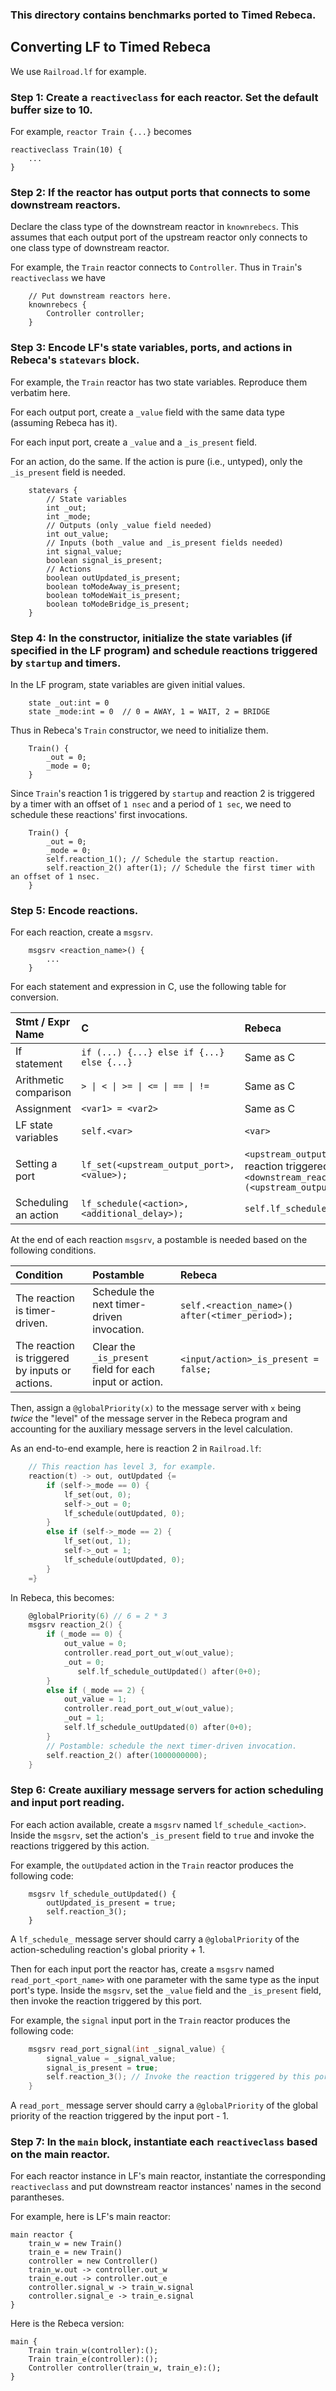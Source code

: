 ### This directory contains benchmarks ported to Timed Rebeca.

## Converting LF to Timed Rebeca

We use `Railroad.lf` for example.

### Step 1: Create a `reactiveclass` for each reactor. Set the default buffer size to 10.

For example, `reactor Train {...}` becomes 
```
reactiveclass Train(10) {
    ...
}
```

### Step 2: If the reactor has output ports that connects to some downstream reactors.
   Declare the class type of the downstream reactor in `knownrebecs`. This assumes
   that each output port of the upstream reactor only connects to one class type
   of downstream reactor.
   
For example, the `Train` reactor connects to `Controller`. Thus in `Train`'s
`reactiveclass` we have
```
    // Put downstream reactors here.
    knownrebecs {
        Controller controller;
    }
```

### Step 3: Encode LF's state variables, ports, and actions in Rebeca's `statevars` block.

For example, the `Train` reactor has two state variables. Reproduce them
verbatim here. 

For each output port, create a `_value` field with the same data
type (assuming Rebeca has it). 

For each input port, create a `_value` and a
`_is_present` field. 

For an action, do the same. If the action is pure (i.e.,
untyped), only the `_is_present` field is needed.
```
    statevars {
        // State variables
        int _out;
        int _mode;
        // Outputs (only _value field needed)
        int out_value;
        // Inputs (both _value and _is_present fields needed)
        int signal_value;
        boolean signal_is_present;
        // Actions
        boolean outUpdated_is_present;
        boolean toModeAway_is_present;
        boolean toModeWait_is_present;
        boolean toModeBridge_is_present;
    }
```

### Step 4: In the constructor, initialize the state variables (if specified in the LF program) and schedule reactions triggered by `startup` and timers.

In the LF program, state variables are given initial values.
```
    state _out:int = 0
    state _mode:int = 0  // 0 = AWAY, 1 = WAIT, 2 = BRIDGE
```
Thus in Rebeca's `Train` constructor, we  need to initialize them.
```
    Train() {
        _out = 0;
        _mode = 0;
    }
```
Since `Train`'s reaction 1 is triggered by `startup` and reaction 2 is triggered
by a timer with an offset of `1 nsec` and a period of `1 sec`, we need to
schedule these reactions' first invocations.
```
    Train() {
        _out = 0;
        _mode = 0;
        self.reaction_1(); // Schedule the startup reaction.
        self.reaction_2() after(1); // Schedule the first timer with an offset of 1 nsec.
    }
```

### Step 5: Encode reactions.

For each reaction, create a `msgsrv`.
```
    msgsrv <reaction_name>() {
        ...
    }
```

For each statement and expression in C, use the following table for conversion.

| Stmt / Expr Name | C | Rebeca |
| :---------------- | :------ | :---- |
| If statement        |   `if (...) {...} else if {...} else {...}`  | Same as C |
| Arithmetic comparison | `> \| < \| >= \| <= \| == \| !=` | Same as C
| Assignment | `<var1> = <var2>` | Same as C |
| LF state variables | `self.<var>` | `<var>` |
| Setting a port | `lf_set(<upstream_output_port>, <value>);` | `<upstream_output_port>_value = <value>;` Then for each downstream reaction triggered, insert `<downstream_reactor_instance_name>.read_port_<downstream_input_port>(<upstream_output_port>_value) after (after_delay_along_connection);` |
| Scheduling an action | `lf_schedule(<action>, <additional_delay>);` | `self.lf_schedule_<action>() after(<min_delay> + <additional_delay>);` |

At the end of each reaction `msgsrv`, a postamble is needed based on the
following conditions.

| Condition | Postamble | Rebeca | 
| :---------------- | :------ | :------ |
| The reaction is timer-driven. | Schedule the next timer-driven invocation. | `self.<reaction_name>() after(<timer_period>);` |
| The reaction is triggered by inputs or actions. | Clear the `_is_present` field for each input or action. | `<input/action>_is_present = false;` |

Then, assign a `@globalPriority(x)` to the message server with `x` being _twice_ the
"level" of the message server in the Rebeca program and accounting for the
auxiliary message servers in the level calculation.

As an end-to-end example, here is reaction 2 in `Railroad.lf`:
```C
    // This reaction has level 3, for example.
    reaction(t) -> out, outUpdated {=
        if (self->_mode == 0) {
            lf_set(out, 0);
            self->_out = 0;
            lf_schedule(outUpdated, 0);
        }
        else if (self->_mode == 2) {
            lf_set(out, 1);
            self->_out = 1;
            lf_schedule(outUpdated, 0);
        }
    =}
```
In Rebeca, this becomes:
```C
    @globalPriority(6) // 6 = 2 * 3
    msgsrv reaction_2() {
        if (_mode == 0) {
            out_value = 0;
            controller.read_port_out_w(out_value);
            _out = 0;
               self.lf_schedule_outUpdated() after(0+0);
        }
        else if (_mode == 2) {
            out_value = 1;
            controller.read_port_out_w(out_value);
            _out = 1;
            self.lf_schedule_outUpdated(0) after(0+0);
        }
        // Postamble: schedule the next timer-driven invocation.
        self.reaction_2() after(1000000000);
    }
```

### Step 6: Create auxiliary message servers for action scheduling and input port reading.

For each action available, create a `msgsrv` named `lf_schedule_<action>`.
Inside the `msgsrv`, set the action's `_is_present` field to `true` and invoke
the reactions triggered by this action.

For example, the `outUpdated` action in the `Train` reactor produces the
following code:
```
    msgsrv lf_schedule_outUpdated() {
        outUpdated_is_present = true;
        self.reaction_3();
    }
```
A `lf_schedule_` message server should carry a `@globalPriority` of the action-scheduling reaction's global priority + 1.

Then for each input port the reactor has, create a `msgsrv` named
`read_port_<port_name>` with one parameter with the same type as the input
port's type. Inside the `msgsrv`, set the `_value` field and the `_is_present`
field, then invoke the reaction triggered by this port.

For example, the `signal` input port in the `Train` reactor produces the
following code:
```C
    msgsrv read_port_signal(int _signal_value) {
        signal_value = _signal_value;
        signal_is_present = true;
        self.reaction_3(); // Invoke the reaction triggered by this port.
    }
```
A `read_port_` message server should carry a `@globalPriority` of the global priority of the reaction triggered by the input port - 1.

### Step 7: In the `main` block, instantiate each `reactiveclass` based on the main reactor.

For each reactor instance in LF's main reactor, instantiate the corresponding `reactiveclass` and put downstream reactor instances' names in the second
parantheses.

For example, here is LF's main reactor:
```
main reactor {
    train_w = new Train()
    train_e = new Train()
    controller = new Controller()
    train_w.out -> controller.out_w
    train_e.out -> controller.out_e
    controller.signal_w -> train_w.signal
    controller.signal_e -> train_e.signal
}
```
Here is the Rebeca version:
```
main {
    Train train_w(controller):();
    Train train_e(controller):();
    Controller controller(train_w, train_e):();
}
```
